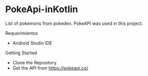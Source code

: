 # PokeApi-inKotlin
List of pokemons from pokedex. PokeAPI was used in this project.

Requerimientos
* Android Studio IDE

Getting Started
* Clone the Repository
* Get the API from https://pokeapi.co/
